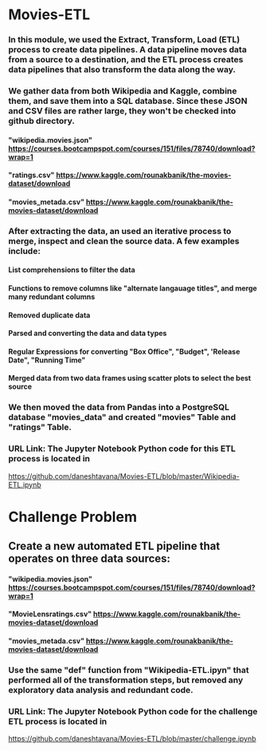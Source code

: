 # Movies-ETL

### In this module, we used the Extract, Transform, Load (ETL) process to create data pipelines. A data pipeline moves data from a source to a destination, and the ETL process creates data pipelines that also transform the data along the way.

### We gather data from both Wikipedia and Kaggle, combine them, and save them into a SQL database. Since these JSON and CSV files are rather large, they won't be checked into github directory. 

#### "wikipedia.movies.json" https://courses.bootcampspot.com/courses/151/files/78740/download?wrap=1
#### "ratings.csv" https://www.kaggle.com/rounakbanik/the-movies-dataset/download
#### "movies_metada.csv" https://www.kaggle.com/rounakbanik/the-movies-dataset/download

### After extracting the data, an used an iterative process to merge, inspect and clean the source data. A few examples include:
#### List comprehensions to filter the data 
#### Functions to remove columns like "alternate langauage titles", and merge many redundant columns
#### Removed duplicate data
#### Parsed and converting the data and data types
#### Regular Expressions for converting "Box Office", "Budget", 'Release Date", "Running Time"
#### Merged data from two data frames using scatter plots to select the best source

### We then moved the data from Pandas into a PostgreSQL database "movies_data" and created "movies" Table and "ratings" Table.   
### URL Link: The Jupyter Notebook Python code for this ETL process is located in
https://github.com/daneshtavana/Movies-ETL/blob/master/Wikipedia-ETL.ipynb

# Challenge Problem

## Create a new automated ETL pipeline that operates on three data sources:
#### "wikipedia.movies.json" https://courses.bootcampspot.com/courses/151/files/78740/download?wrap=1
#### "MovieLensratings.csv" https://www.kaggle.com/rounakbanik/the-movies-dataset/download
#### "movies_metada.csv" https://www.kaggle.com/rounakbanik/the-movies-dataset/download


### Use the same "def" function from "Wikipedia-ETL.ipyn" that performed all of the transformation steps, but removed any exploratory data analysis and redundant code.
### URL Link: The Jupyter Notebook Python code for the challenge ETL process is located in
https://github.com/daneshtavana/Movies-ETL/blob/master/challenge.ipynb
